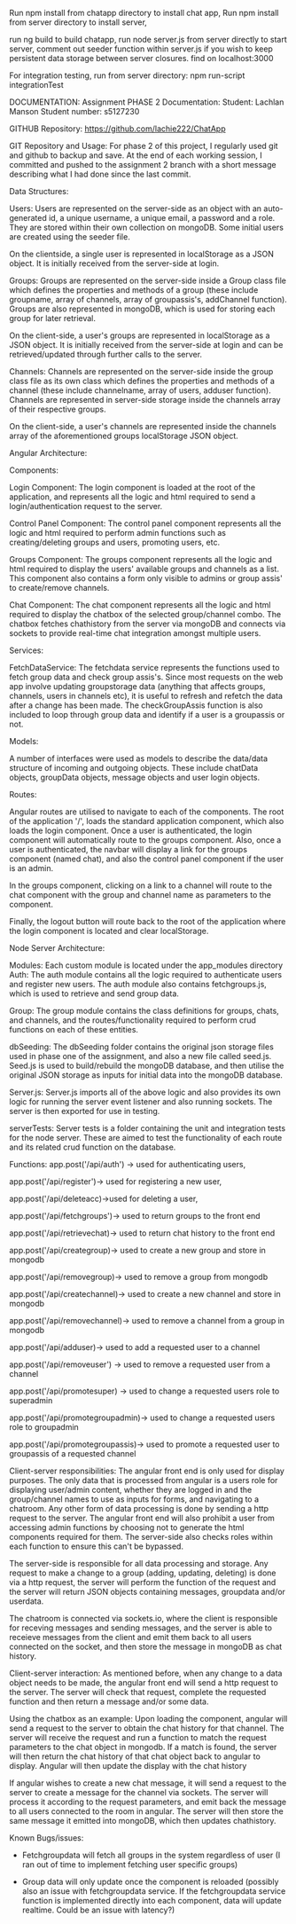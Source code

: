 Run npm install from chatapp directory to install chat app,
Run npm install from server directory to install server,

run ng build to build chatapp,
run node server.js from server directly to start server,
comment out seeder function within server.js if you wish to keep persistent data storage between server closures.
find on localhost:3000

For integration testing, run from server directory: npm run-script integrationTest

DOCUMENTATION:
Assignment PHASE 2 Documentation:
Student: Lachlan Manson
Student number: s5127230

GITHUB Repository: https://github.com/lachie222/ChatApp


GIT Repository and Usage:
For phase 2 of this project, I regularly used git and github to backup and save. At the end of each working session, I committed and pushed to the assignment 2 branch with a short message describing what I had done since the last commit.

Data Structures:

Users:
Users are represented on the server-side as an object with an auto-generated id, a unique username, a unique email, a password and a role. They are stored within their own collection on mongoDB. Some initial users are created using the seeder file.

On the clientside, a single user is represented in localStorage as a JSON object. It is initially received from the server-side at login.

Groups:
Groups are represented on the server-side inside a Group class file which defines the properties and methods of a group (these include groupname, array of channels, array of groupassis's, addChannel function). Groups are also represented in mongoDB, which is used for storing each group for later retrieval.

On the client-side, a user's groups are represented in localStorage as a JSON object. It is initially received from the server-side at login and can be retrieved/updated through further calls to the server.

Channels:
Channels are represented on the server-side inside the group class file as its own class which defines the properties and methods of a channel (these include channelname, array of users, adduser function). Channels are represented in server-side storage inside the channels array of their respective groups.

On the client-side, a user's channels are represented inside the channels array of the aforementioned groups localStorage JSON object. 

Angular Architecture:

Components:

Login Component: The login component is loaded at the root of the application, and represents all the logic and html required to send a login/authentication request to the server. 

Control Panel Component: The control panel component represents all the logic and html required to perform admin functions such as creating/deleting groups and users, promoting users, etc.

Groups Component: The groups component represents all the logic and html required to display the users' available groups and channels as a list. This component also contains a form only visible to admins or group assis' to create/remove channels.

Chat Component: The chat component represents all the logic and html required to display the chatbox of the selected group/channel combo. The chatbox fetches chathistory from the server via mongoDB and connects via sockets to provide real-time chat integration amongst multiple users.

Services:

FetchDataService: The fetchdata service represents the functions used to fetch group data and check group assis's. Since most requests on the web app involve updating groupstorage data (anything that affects groups, channels, users in channels etc), it is useful to refresh and refetch the data after a change has been made. The checkGroupAssis function is also included to loop through group data and identify if a user is a groupassis or not.

Models:

A number of interfaces were used as models to describe the data/data structure of incoming and outgoing objects. These include chatData objects, groupData objects, message objects and user login objects.

Routes:

Angular routes are utilised to navigate to each of the components.
The root of the application '/', loads the standard application component, which also loads the login component. Once a user is authenticated, the login component will automatically route to the groups component. Also, once a user is authenticated, the navbar will display a link for the groups component (named chat), and also the control panel component if the user is an admin.

In the groups component, clicking on a link to a channel will route to the chat component with the group and channel name as parameters to the component.

Finally, the logout button will route back to the root of the application where the login component is located and clear localStorage.

Node Server Architecture:

Modules:
Each custom module is located under the app_modules directory
Auth: The auth module contains all the logic required to authenticate users and register new users. The auth module also contains fetchgroups.js, which is used to retrieve and send group data.

Group: The group module contains the class definitions for groups, chats, and channels, and the routes/functionality required to perform crud functions on each of these entities.

dbSeeding: The dbSeeding folder contains the original json storage files used in phase one of the assignment, and also a new file called seed.js. Seed.js is used to build/rebuild the mongoDB database, and then utilise the original JSON storage as inputs for initial data into the mongoDB database.

Server.js: Server.js imports all of the above logic and also provides its own logic for running the server event listener and also running sockets. The server is then exported for use in testing.

serverTests: Server tests is a folder containing the unit and integration tests for the node server. These are aimed to test the functionality of each route and its related crud function on the database.

Functions:
app.post('/api/auth') -> used for authenticating users,

app.post('/api/register')-> used for registering a new user,

app.post('/api/deleteacc)->used for deleting a user,

app.post('/api/fetchgroups')-> used to return groups to the front end

app.post('/api/retrievechat)-> used to return chat history to the front end

app.post('/api/creategroup)-> used to create a new group and store in mongodb

app.post('/api/removegroup)-> used to remove a group from mongodb

app.post('/api/createchannel)-> used to create a new channel and store in mongodb

app.post('/api/removechannel)-> used to remove a channel from a group in mongodb

app.post('/api/adduser)-> used to add a requested user to a channel

app.post('/api/removeuser') -> used to remove a requested user from a channel

app.post('/api/promotesuper) -> used to change a requested users role to superadmin

app.post('/api/promotegroupadmin)-> used to change a requested users role to groupadmin

app.post('/api/promotegroupassis)-> used to promote a requested user to groupassis of a requested channel

Client-server responsibilities:
The angular front end is only used for display purposes. The only data that is processed from angular is a users role for displaying user/admin content, whether they are logged in and the group/channel names to use as inputs for forms, and navigating to a chatroom. Any other form of data processing is done by sending a http request to the server. The angular front end will also prohibit a user from accessing admin functions by choosing not to generate the html components required for them. The server-side also checks roles within each function to ensure this can't be bypassed.

The server-side is responsible for all data processing and storage. Any request to make a change to a group (adding, updating, deleting) is done via a http request, the server will perform the function of the request and the server will return JSON objects containing messages, groupdata and/or userdata. 

The chatroom is connected via sockets.io, where the client is responsible for receving messages and sending messages, and the server is able to receieve messages from the client and emit them back to all users connected on the socket, and then store the message in mongoDB as chat history.

Client-server interaction:
As mentioned before, when any change to a data object needs to be made, the angular front end will send a http request to the server. The server will check that request, complete the requested function and then return a message and/or some data.

Using the chatbox as an example: Upon loading the component, angular will send a request to the server to obtain the chat history for that channel. The server will receive the request and run a function to match the request parameters to the chat object in mongodb. If a match is found, the server will then return the chat history of that chat object back to angular to display. Angular will then update the display with the chat history

If angular wishes to create a new chat message, it will send a request to the server to create a message for the channel via sockets. The server will process it according to the request parameters, and emit back the message to all users connected to the room in angular. The server will then store the same message it emitted into mongoDB, which then updates chathistory.


Known Bugs/issues:

-	Fetchgroupdata will fetch all groups in the system regardless of user (I ran out of time to implement fetching user specific groups)

-	Group data will only update once the component is reloaded (possibly also an issue with fetchgroupdata service. If the fetchgroupdata service function is implemented directly into each component, data will update realtime. Could be an issue with latency?)





